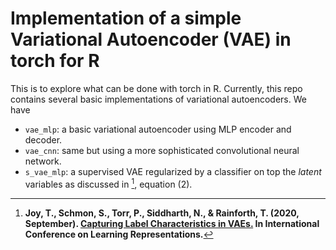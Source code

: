 # Implementation of a simple Variational Autoencoder (VAE) in torch for R

This is to explore what can be done with torch in R. Currently, this repo contains several basic implementations of variational autoencoders. We have

- `vae_mlp`: a basic variational autoencoder using MLP encoder and decoder.
- `vae_cnn`: same but using a more sophisticated convolutional neural network.
- `s_vae_mlp`: a supervised VAE regularized by a classifier on top the _latent_ variables as discussed in [^bignote], equation (2). 


[^bignote]: **Joy, T., Schmon, S., Torr, P., Siddharth, N., & Rainforth, T. (2020, September). [Capturing Label Characteristics in VAEs.](https://openreview.net/forum?id=wQRlSUZ5V7B) In International Conference on Learning Representations.** 

